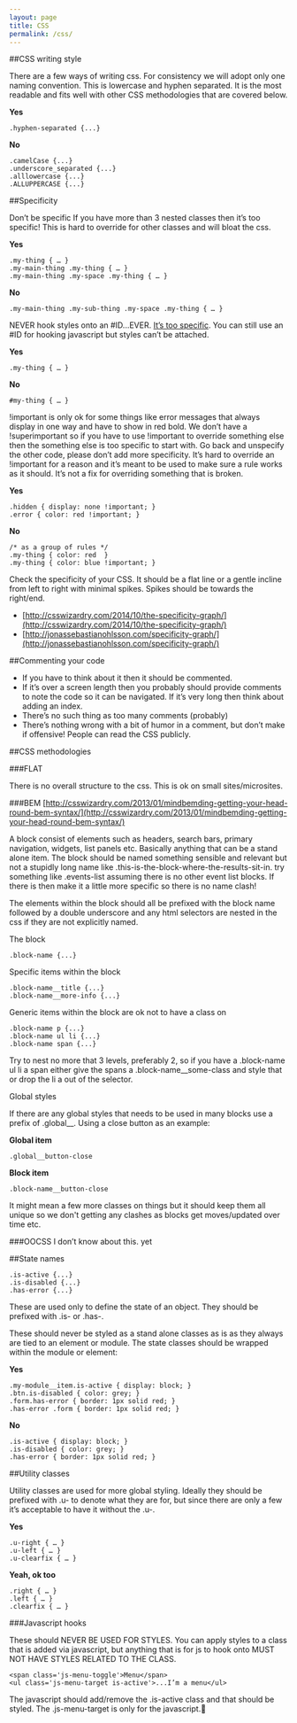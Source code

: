```yaml
---
layout: page
title: CSS
permalink: /css/
---
```



##CSS writing style

There are a few ways of writing css. For consistency we will adopt only one naming convention. This is lowercase and hyphen separated. It is the most readable and fits well with other CSS methodologies that are covered below.

**Yes**

    .hyphen-separated {...}

**No**

    .camelCase {...}
    .underscore_separated {...}
    .alllowercase {...}
    .ALLUPPERCASE {...}

##Specificity

Don’t be specific If you have more than 3 nested classes then it’s too specific! This is hard to override for other classes and will bloat the css. 

**Yes**

    .my-thing { … }
    .my-main-thing .my-thing { … }
    .my-main-thing .my-space .my-thing { … }

**No**

    .my-main-thing .my-sub-thing .my-space .my-thing { … }

NEVER hook styles onto an #ID...EVER. [It’s too specific](http://cssguidelin.es/#ids-in-css). You can still use an #ID for hooking javascript but styles can’t be attached.

**Yes**

    .my-thing { … }

**No**

    #my-thing { … }

!important is only ok for some things like error messages that always display in one way and have to show in red bold. We don’t have a !superimportant so if you have to use !important to override something else then the something else is too specific to start with. Go back and unspecify the other code, please don’t add more specificity. It’s hard to override an !important for a reason and it’s meant to be used to make sure a rule works as it should. It’s not a fix for overriding something that is broken. 

**Yes**

    .hidden { display: none !important; }
    .error { color: red !important; }

**No**
    
    /* as a group of rules */
    .my-thing { color: red  }
    .my-thing { color: blue !important; }

Check the specificity of your CSS. It should be a flat line or a gentle incline from left to right with minimal spikes. Spikes should be towards the right/end.

- [http://csswizardry.com/2014/10/the-specificity-graph/](http://csswizardry.com/2014/10/the-specificity-graph/)
- [http://jonassebastianohlsson.com/specificity-graph/](http://jonassebastianohlsson.com/specificity-graph/)

##Commenting your code

- If you have to think about it then it should be commented.
- If it’s over a screen length then you probably should provide comments to note the code so it can be navigated. If it’s very long then think about adding an index.
- There’s no such thing as too many comments (probably)
- There’s nothing wrong with a bit of humor in a comment, but don’t make if offensive! People can read the CSS publicly.

##CSS methodologies

###FLAT

There is no overall structure to the css. This is ok on small sites/microsites. 


###BEM
[http://csswizardry.com/2013/01/mindbemding-getting-your-head-round-bem-syntax/](http://csswizardry.com/2013/01/mindbemding-getting-your-head-round-bem-syntax/)

A block consist of elements such as headers, search bars, primary navigation, widgets, list panels etc. Basically anything that can be a stand alone item. The block should be named something sensible and relevant but not a stupidly long name like .this-is-the-block-where-the-results-sit-in. try something like .events-list assuming there is no other event list blocks. If there is then make it a little more specific so there is no name clash!

The elements within the block should all be prefixed with the block name followed by a double underscore and any html selectors are nested in the css if they are not explicitly named.

The block

    .block-name {...}
 
Specific items within the block

    .block-name__title {...}
    .block-name__more-info {...}

Generic items within the block are ok not to have a class on

    .block-name p {...}
    .block-name ul li {...}
    .block-name span {...}

Try to nest no more that 3 levels, preferably 2, so if you have a .block-name ul li a span either give the spans a .block-name__some-class and style that or drop the li a out of the selector.

Global styles

If there are any global styles that needs to be used in many blocks use a prefix of .global__. Using a close button as an example:

**Global item**

    .global__button-close

**Block item**

    .block-name__button-close

It might mean a few more classes on things but it should keep them all unique so we don't getting any clashes as blocks get moves/updated over time etc.



###OOCSS
I don’t know about this. yet








##State names
 
    .is-active {...}
    .is-disabled {...}
    .has-error {...}

These are used only to define the state of an object. They should be prefixed with .is- or .has-. 

These should never be styled as a stand alone classes as is as they always are tied to an element or module. The state classes should be wrapped within the module or element:



**Yes**

    .my-module__item.is-active { display: block; }
    .btn.is-disabled { color: grey; }
    .form.has-error { border: 1px solid red; }
    .has-error .form { border: 1px solid red; }

**No**

    .is-active { display: block; }
    .is-disabled { color: grey; }
    .has-error { border: 1px solid red; }

##Utility classes

Utility classes are used for more global styling. Ideally they should be prefixed with .u- to denote what they are for, but since there are only a few it’s acceptable to have it without the .u-. 

**Yes**

    .u-right { … }
    .u-left { … }
    .u-clearfix { … }

**Yeah, ok too**

    .right { … }
    .left { … }
    .clearfix { … }

###Javascript hooks

These should NEVER BE USED FOR STYLES. You can apply styles to a class that is added via javascript, but anything that is for js to hook onto MUST NOT HAVE STYLES RELATED TO THE CLASS.

    <span class='js-menu-toggle'>Menu</span>
    <ul class='js-menu-target is-active'>...I’m a menu</ul>

The javascript should add/remove the .is-active class and that should be styled. The .js-menu-target is only for the javascript.
